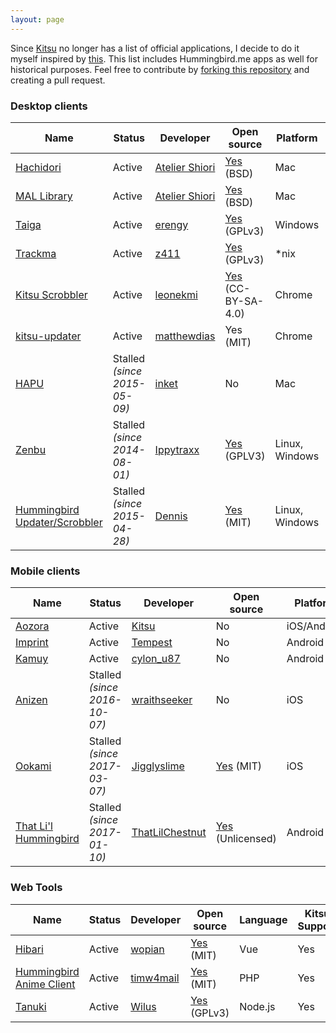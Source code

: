 ```yaml
---
layout: page
---
```

Since [Kitsu](https://kitsu.io) no longer has a list of official applications, I decide to do it myself inspired by [this](https://github.com/erengy/taiga/wiki/Third-party-applications-for-MyAnimeList). This list includes Hummingbird.me apps as well for historical purposes. Feel free to contribute by [forking this repository](https://github.com/Atelier-Shiori/Kitsu-Client-Comparison) and creating a pull request.

### Desktop clients

Name | Status | Developer | Open source | Platform | Kitsu Support
-----|--------|-----------|-------------|----------|--------------
[Hachidori](https://kitsu.io/groups/hachidori) | Active | [Atelier Shiori](http://malupdaterosx.moe/hachidori) | [Yes](https://github.com/Atelier-Shiori/hachidori) (BSD) | Mac | Yes
[MAL Library](https://kitsu.io/groups/hachidori) | Active | [Atelier Shiori](http://malupdaterosx.moe/mallibrary) | [Yes](https://github.com/Atelier-Shiori/MAL-Library) (BSD) | Mac | Yes
[Taiga](https://kitsu.io/groups/taiga) | Active | [erengy](https://kitsu.io/users/erengy) | [Yes](https://github.com/erengy/taiga) (GPLv3) | Windows | Yes
[Trackma](https://forums.hummingbird.me/t/linux-trackma/19212) | Active | [z411](https://kitsu.io/users/z411) | [Yes](https://github.com/z411/trackma) (GPLv3) | *nix | Yes
[Kitsu Scrobbler](leonekmi.twittolabel.fr/anilist-scrobble/) | Active | [leonekmi](https://kitsu.io/users/leonekmi) | [Yes](https://github.com/leonekmi/anilist-scrobbler) (CC-BY-SA-4.0) | Chrome | Yes
[kitsu-updater](https://github.com/matthewdias/kitsu-updater) | Active | [matthewdias](https://kitsu.io/users/matthewdias) | Yes (MIT) | Chrome | Yes
[HAPU](https://forums.hummingbird.me/t/mac-hapu-scrobbler-app/56) | Stalled *(since 2015-05-09)* | [inket](https://kitsu.io/users/inket) | No | Mac | No
[Zenbu](https://forums.hummingbird.me/t/zenbu-development-log-deprecated/1583) | Stalled *(since 2014-08-01)* | [Ippytraxx](https://kitsu.io/users/Ippytraxx) | [Yes](https://bitbucket.org/Ippytraxx/zenbu/) (GPLV3) | Linux, Windows | No
[Hummingbird Updater/Scrobbler](https://forums.hummingbird.me/t/windows-hummingbird-updater-scrobbler-by-dennis/17333) | Stalled *(since 2015-04-28)* | [Dennis](https://kitsu.io/users/Dennis) | [Yes](https://github.com/tofuness/Hummingbird-Updater) (MIT) | Linux, Windows | No

### Mobile clients

Name | Status | Developer | Open source | Platform | Kitsu Support
-----|--------|-----------|-------------|----------|-----------------
[Aozora](http://aozoraapp.com) | Active | [Kitsu](https://medium.com/heykitsu/kitsu-acquires-aozora-43445aa66efb) | No | iOS/Android | Yes
[Imprint](https://kitsu.io/groups/imprint) | Active | [Tempest](https://kitsu.io/users/Tempest) | No | Android | Yes
[Kamuy](https://cyberneticlifeform.wixsite.com/cylonu87/kamuy)| Active | [cylon_u87](https://kitsu.io/users/cylon_u87) | No | Android | Yes
[Anizen](https://forums.hummingbird.me/t/ios-anizen/30040/43) | Stalled *(since 2016-10-07)* | [wraithseeker](https://kitsu.io/users/wraithseeker) | No | iOS | No
[Ookami](https://kitsu.io/groups/ookami-app) | Stalled *(since 2017-03-07)* | [Jigglyslime](https://kitsu.io/users/Jigglyslime) | [Yes](https://github.com/Mikunj/Ookami) (MIT) | iOS | Yes
[That Li'l Hummingbird](https://forums.hummingbird.me/t/android-that-lil-hummingbird/32917) | Stalled *(since 2017-01-10)* | [ThatLilChestnut](https://kitsu.io/users/ThatLilChestnut) | [Yes](https://github.com/charlesmadere/that-lil-hummingbird) (Unlicensed) | Android | No

### Web Tools

Name | Status | Developer | Open source | Language | Kitsu Support
-----|--------|-----------|-------------|----------|--------------
[Hibari](https://kitsu.io/groups/hibari-hummingbird-tools) | Active | [wopian](https://kitsu.io/users/wopian) | [Yes](https://github.com/Wopian/hibari) (MIT) | Vue | Yes
[Hummingbird Anime Client](https://git.timshomepage.net/timw4mail/HummingBirdAnimeClient)| Active | [timw4mail](https://kitsu.io/users/timw4mail) | [Yes](https://git.timshomepage.net/timw4mail/HummingBirdAnimeClient/tree/develop) (MIT) | PHP | Yes
[Tanuki](http://tanuki.surge.sh/)| Active | [Wilus](https://kitsu.io/users/Wilus) | [Yes](https://github.com/tanukiapp/tanuki) (GPLv3) | Node.js | Yes

